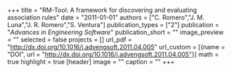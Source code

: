 +++
title = "RM-Tool: A framework for discovering and evaluating association rules"
date = "2011-01-01"
authors = ["C. Romero","J. M. Luna","J. R. Romero","S. Ventura"]
publication_types = ["2"]
publication = "_Advances in Engineering Software_"
publication_short = ""
image_preview = ""
selected = false
projects = []
url_pdf = "http://dx.doi.org/10.1016/j.advengsoft.2011.04.005"
url_custom = [{name = "DOI", url = "http://dx.doi.org/10.1016/j.advengsoft.2011.04.005"}]
math = true
highlight = true
[header]
image = ""
caption = ""
+++

